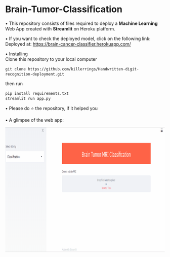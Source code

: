 # Brain-Tumor-Classification
• This repository consists of files required to deploy a **Machine Learning** Web App created with **Streamlit** on Heroku platform.

• If you want to check the deployed model, click on the following link:<br>
Deployed at: https://brain-cancer-classifier.herokuapp.com/

• Installing<br>
Clone this repository to your local computer
```
git clone https://github.com/killerrings/Handwritten-digit-recognition-deployment.git
```
then run
```
pip install requirements.txt
streamlit run app.py
```

• Please do ⭐ the repository, if it helped you

• A glimpse of the web app:

<img src="/demo.gif" width="898" height="394.27"/>
